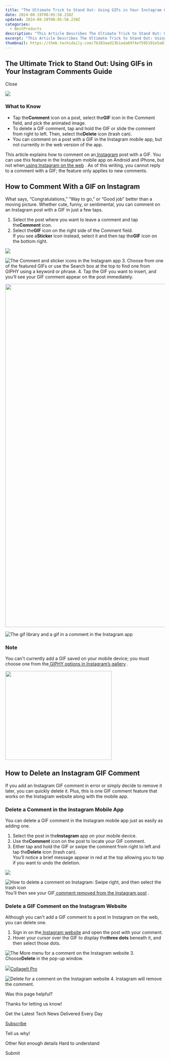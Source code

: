 ```yaml
---
title: "The Ultimate Trick to Stand Out: Using GIFs in Your Instagram Comments Guide"
date: 2024-08-19T00:05:58.230Z
updated: 2024-08-20T00:05:58.230Z
categories:
  - BestProducts
description: "This Article Describes The Ultimate Trick to Stand Out: Using GIFs in Your Instagram Comments Guide"
excerpt: "This Article Describes The Ultimate Trick to Stand Out: Using GIFs in Your Instagram Comments Guide"
thumbnail: https://thmb.techidaily.com/7b383aed23b1ada69f4ef595191e5a033238c1b3df9ba6a1aa455dbcac03eedf.jpg
---
```


## The Ultimate Trick to Stand Out: Using GIFs in Your Instagram Comments Guide

Close 

<!-- affiliate ads begin -->
<a href="https://shop.systoolsgroup.com/affiliate.php?ACCOUNT=SYSTOOBY&AFFILIATE=108875&PATH=https%3A%2F%2Fwww.systoolsgroup.com%3FAFFILIATE%3D108875%26RESOURCE%3D%2BSysTools%2BOutlook%2BRecovery"><img src="https://www.systoolsgroup.com/box/outlook-recovery.png" border="0"></a>
<!-- affiliate ads end -->
###  What to Know

* Tap the**Comment** icon on a post, select the**GIF** icon in the Comment field, and pick the animated image.
* To delete a GIF comment, tap and hold the GIF or slide the comment from right to left. Then, select the**Delete** icon (trash can).
* You can comment on a post with a GIF in the Instagram mobile app, but not currently in the web version of the app.

 This article explains how to comment on an[ Instagram](https://www.lifewire.com/what-is-instagram-3486316) post with a GIF. You can use this feature in the Instagram mobile app on Android and iPhone, but not when[ using Instagram on the web](https://www.lifewire.com/how-to-view-instagram-3486314) . As of this writing, you cannot reply to a comment with a GIF; the feature only applies to new comments.  

##  How to Comment With a GIF on Instagram 

 What says, “Congratulations,” “Way to go,” or “Good job” better than a moving picture. Whether cute, funny, or sentimental, you can comment on an Instagram post with a GIF in just a few taps.  

1. Select the post where you want to leave a comment and tap the**Comment** icon.
2. Select the**GIF** icon on the right side of the Comment field.  
 If you see a**Sticker** icon instead, select it and then tap the**GIF** icon on the bottom right.  
<!-- affiliate ads begin -->
<a href="https://shop.incomedia.eu/order/checkout.php?PRODS=14095146&QTY=1&AFFILIATE=108875&CART=1"><img src="https://secure.2checkout.com/images/merchant/8b6cc3ee5ec407721ce3bf5ff4c0f56b/PRO_BUY_728x90-EN.jpg" border="0"></a>
<!-- affiliate ads end -->
![The Comment and sticker icons in the Instagram app](https://www.lifewire.com/thmb/67Z3T_6VYIhZJocapOOIHOAssHM=/1500x0/filters:no_upscale():max_bytes(150000):strip_icc():format(webp)/Comment-and-sticker-on-Instagram-6b398ad413524bbaa4ba30391aee5220.jpg)
3. Choose from one of the featured GIFs or use the Search box at the top to find one from GIPHY using a keyword or phrase.
4. Tap the GIF you want to insert, and you’ll see your GIF comment appear on the post immediately.  
<!-- affiliate ads begin -->
<a href="https://versadesk.pxf.io/c/5597632/1892108/21290" target="_top" id="1892108"><img src="//a.impactradius-go.com/display-ad/21290-1892108" border="0" alt="" width="1080" height="1080"/></a><img height="0" width="0" src="https://imp.pxf.io/i/5597632/1892108/21290" style="position:absolute;visibility:hidden;" border="0" />
<!-- affiliate ads end -->
![The gif library and a gif in a comment in the Instagram app](https://www.lifewire.com/thmb/ZmppzWtwHo2WQM1DUjWAirEeQiQ=/1500x0/filters:no_upscale():max_bytes(150000):strip_icc():format(webp)/Gifs-on-Instagram-04e4bfd906554177a52f34c5d5069735.jpg)  
###  Note  
 You can't currently add a GIF saved on your mobile device; you must choose one from the[ GIPHY options in Instagram’s gallery](https://www.lifewire.com/instagram-teams-up-with-giphy-for-gif-comments-expands-reels-editing-tools-7499412) .[  ](https://www.lifewire.com/instagram-teams-up-with-giphy-for-gif-comments-expands-reels-editing-tools-7499412)

<!-- affiliate ads begin -->
<a href="https://getlyla.pxf.io/c/5597632/1455723/15391" target="_top" id="1455723"><img src="//a.impactradius-go.com/display-ad/15391-1455723" border="0" alt="" width="336" height="280"/></a><img height="0" width="0" src="https://imp.pxf.io/i/5597632/1455723/15391" style="position:absolute;visibility:hidden;" border="0" />
<!-- affiliate ads end -->
##  How to Delete an Instagram GIF Comment 

 If you add an Instagram GIF comment in error or simply decide to remove it later, you can quickly delete it. Plus, this is one GIF comment feature that works on the Instagram website along with the mobile app.  
  
###  Delete a Comment in the Instagram Mobile App 

 You can delete a GIF comment in the Instagram mobile app just as easily as adding one.  

1. Select the post in the**Instagram** app on your mobile device.
2. Use the**Comment** icon on the post to locate your GIF comment.
3. Either tap and hold the GIF or swipe the comment from right to left and tap the**Delete** icon (trash can).  
 You’ll notice a brief message appear in red at the top allowing you to tap if you want to undo the deletion.  
    
<!-- affiliate ads begin -->
<a href="https://shop.mondly.com/affiliate.php?ACCOUNT=ATISTUDI&AFFILIATE=108875&PATH=https%3A%2F%2Fwww.mondly.com%3FAFFILIATE%3D108875%26RESOURCE%3D%2BGeneral%2B970x90%2B"><img src="https://secure.avangate.com/images/merchant/69c418c33ec2e1a4267fa9bb77fa1428/general-970x90.gif" border="0"></a>
<!-- affiliate ads end -->
![How to delete a comment on Instagram: Swipe right, and then select the trash icon](https://www.lifewire.com/thmb/ENOZ_aQ6CEludACtAclksJnUCnY=/1500x0/filters:no_upscale():max_bytes(150000):strip_icc():format(webp)/Delete-comment-on-Instagram-de663b5d6d1a4ed38fbf3c7117211131.jpg)  
 You’ll then see your GIF[ comment removed from the Instagram post](https://www.lifewire.com/delete-comment-on-instagram-5081678) .[  ](https://www.lifewire.com/delete-comment-on-instagram-5081678)

###  Delete a GIF Comment on the Instagram Website 

 Although you can’t add a GIF comment to a post in Instagram on the web, you can delete one.

1. Sign in on the[ Instagram website](https://www.instagram.com/) and open the post with your comment.[  ](https://www.instagram.com/)
2. Hover your cursor over the GIF to display the**three dots** beneath it, and then select those dots.  
    
![The More menu for a comment on the Instagram website](https://www.lifewire.com/thmb/VlyTu7rrk3516zSqK4yCIpTvxnE=/1500x0/filters:no_upscale():max_bytes(150000):strip_icc():format(webp)/More-menu-instagram-web-1dac3b7629e74feea582d2d4cfe6f544.jpg)
3. Choose**Delete** in the pop-up window.  
<!-- affiliate ads begin -->
<a href="https://secure.2checkout.com/order/checkout.php?PRODS=4530091&QTY=1&AFFILIATE=108875&CART=1"><img src="https://www.pearlmountainsoft.com/n_img/product/cit_win/banScrn.jpg" border="0">CollageIt Pro</a>
<!-- affiliate ads end -->
![Delete for a comment on the Instagram website](https://www.lifewire.com/thmb/LHg2H2xTUZZMDJdzfhotE96jZYk=/1500x0/filters:no_upscale():max_bytes(150000):strip_icc():format(webp)/GIF-Comment-Delete-Instagram-Web-8635408-706240a77bf8471cb92de1db9c3d3881.jpg)
4. Instagram will remove the comment.

Was this page helpful?

Thanks for letting us know!

 Get the Latest Tech News Delivered Every Day

[ Subscribe ](https://www.lifewire.com/#) 

Tell us why!

 Other  Not enough details  Hard to understand 

 Submit 

<ins class="adsbygoogle"
     style="display:block"
     data-ad-format="autorelaxed"
     data-ad-client="ca-pub-7571918770474297"
     data-ad-slot="1223367746"></ins>



<ins class="adsbygoogle"
     style="display:block"
     data-ad-client="ca-pub-7571918770474297"
     data-ad-slot="8358498916"
     data-ad-format="auto"
     data-full-width-responsive="true"></ins>


